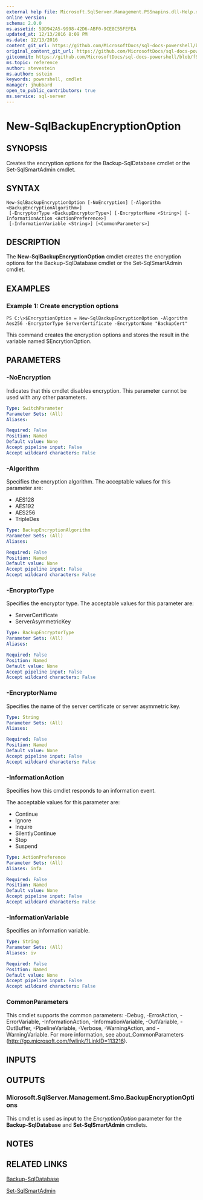 ```yaml
---
external help file: Microsoft.SqlServer.Management.PSSnapins.dll-Help.xml
online version: 
schema: 2.0.0
ms.assetid: 59D942A5-9998-42D6-ABF0-9CE8C55FEFEA
updated_at: 12/13/2016 8:09 PM
ms.date: 12/13/2016
content_git_url: https://github.com/MicrosoftDocs/sql-docs-powershell/blob/live/sqlserver-cmdlets/sqlserver-module/vlatest/New-SqlBackupEncryptionOption.md
original_content_git_url: https://github.com/MicrosoftDocs/sql-docs-powershell/blob/live/sqlserver-cmdlets/sqlserver-module/vlatest/New-SqlBackupEncryptionOption.md
gitcommit: https://github.com/MicrosoftDocs/sql-docs-powershell/blob/f97823fbeb2d71358573a8e4b5c2c322a3a5c138/sqlserver-cmdlets/sqlserver-module/vlatest/New-SqlBackupEncryptionOption.md
ms.topic: reference
author: stevestein
ms.author: sstein
keywords: powershell, cmdlet
manager: jhubbard
open_to_public_contributors: true
ms.service: sql-server
---
```


# New-SqlBackupEncryptionOption

## SYNOPSIS
Creates the encryption options for the Backup-SqlDatabase cmdlet or the Set-SqlSmartAdmin cmdlet.

## SYNTAX

```
New-SqlBackupEncryptionOption [-NoEncryption] [-Algorithm <BackupEncryptionAlgorithm>]
 [-EncryptorType <BackupEncryptorType>] [-EncryptorName <String>] [-InformationAction <ActionPreference>]
 [-InformationVariable <String>] [<CommonParameters>]
```

## DESCRIPTION
The **New-SqlBackupEncryptionOption** cmdlet creates the encryption options for the Backup-SqlDatabase cmdlet or the Set-SqlSmartAdmin cmdlet.

## EXAMPLES

### Example 1: Create encryption options
```
PS C:\>$EncryptionOption = New-SqlBackupEncryptionOption -Algorithm Aes256 -EncryptorType ServerCertificate -EncryptorName "BackupCert"
```

This command creates the encryption options and stores the result in the variable named $EncrytionOption.

## PARAMETERS

### -NoEncryption
Indicates that this cmdlet disables encryption.
This parameter cannot be used with any other parameters.

```yaml
Type: SwitchParameter
Parameter Sets: (All)
Aliases: 

Required: False
Position: Named
Default value: None
Accept pipeline input: False
Accept wildcard characters: False
```

### -Algorithm
Specifies the encryption algorithm.
The acceptable values for this parameter are:

- AES128
- AES192
- AES256
- TripleDes

```yaml
Type: BackupEncryptionAlgorithm
Parameter Sets: (All)
Aliases: 

Required: False
Position: Named
Default value: None
Accept pipeline input: False
Accept wildcard characters: False
```

### -EncryptorType
Specifies the encryptor type.
The acceptable values for this parameter are:

- ServerCertificate
- ServerAsymmetricKey

```yaml
Type: BackupEncryptorType
Parameter Sets: (All)
Aliases: 

Required: False
Position: Named
Default value: None
Accept pipeline input: False
Accept wildcard characters: False
```

### -EncryptorName
Specifies the name of the server certificate or server asymmetric key.

```yaml
Type: String
Parameter Sets: (All)
Aliases: 

Required: False
Position: Named
Default value: None
Accept pipeline input: False
Accept wildcard characters: False
```

### -InformationAction
Specifies how this cmdlet responds to an information event.

The acceptable values for this parameter are:

- Continue
- Ignore
- Inquire
- SilentlyContinue
- Stop
- Suspend

```yaml
Type: ActionPreference
Parameter Sets: (All)
Aliases: infa

Required: False
Position: Named
Default value: None
Accept pipeline input: False
Accept wildcard characters: False
```

### -InformationVariable
Specifies an information variable.

```yaml
Type: String
Parameter Sets: (All)
Aliases: iv

Required: False
Position: Named
Default value: None
Accept pipeline input: False
Accept wildcard characters: False
```

### CommonParameters
This cmdlet supports the common parameters: -Debug, -ErrorAction, -ErrorVariable, -InformationAction, -InformationVariable, -OutVariable, -OutBuffer, -PipelineVariable, -Verbose, -WarningAction, and -WarningVariable. For more information, see about_CommonParameters (http://go.microsoft.com/fwlink/?LinkID=113216).

## INPUTS

## OUTPUTS

### Microsoft.SqlServer.Management.Smo.BackupEncryptionOptions
This cmdlet is used as input to the *EncryptionOption* parameter for the **Backup-SqlDatabase** and **Set-SqlSmartAdmin** cmdlets.

## NOTES

## RELATED LINKS

[Backup-SqlDatabase](xref:sqlserver-module/vlatest/Backup-SqlDatabase.md)

[Set-SqlSmartAdmin](xref:sqlserver-module/vlatest/Set-SqlSmartAdmin.md)


